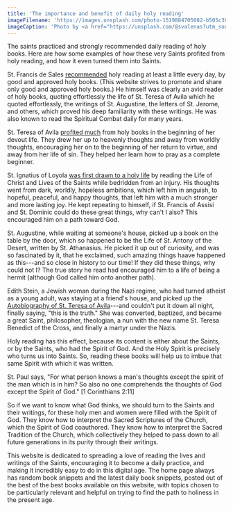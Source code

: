 ```yaml
---
title: 'The importance and benefit of daily holy reading'
imageFilename: 'https://images.unsplash.com/photo-1519884705082-b505c3001e63?ixid=MnwxMjA3fDB8MHxwaG90by1wYWdlfHx8fGVufDB8fHx8&ixlib=rb-1.2.1&auto=format&fit=crop&w=1170&q=80'
imageCaption: 'Photo by <a href="https://unsplash.com/@svalenas?utm_source=unsplash&utm_medium=referral&utm_content=creditCopyText">Sergiu Vălenaș</a> on <a href="https://unsplash.com/?utm_source=unsplash&utm_medium=referral&utm_content=creditCopyText">Unsplash</a>'
---
```


The saints practiced and strongly recommended daily reading of holy books. Here are how some examples of how these very Saints profited from holy reading, and how it even turned them into Saints.

St. Francis de Sales [recommended](/snippets/2021-06-26-how-we-should-do-holy-reading.html) holy reading at least a little every day, by good and approved holy books. (This website strives to promote and share only good and approved holy books.) He himself was clearly an avid reader of holy books, quoting effortlessly the life of St. Teresa of Avila which he quoted effortlessly, the writings of St. Augustine, the letters of St. Jerome, and others, which proved his deep familiarity with these writings. He was also known to read the Spiritual Combat daily for many years.

St. Teresa of Avila [profited much](/snippets/2021-11-02-st-teresa-of-avilas-experience-as-a-beginner-in-mental-prayer-and-how-good-books-helped-her-through-it.html) from holy books in the beginning of her devout life. They drew her up to heavenly thoughts and away from worldly thoughts, encouraging her on to the beginning of her return to virtue, and away from her life of sin. They helped her learn how to pray as a complete beginner.

St. Ignatius of Loyola [was first drawn to a holy life](/snippets/2021-11-03-st-ignatius-of-loyola-begins-to-read-holy-books-which-for-the-first-time-gives-him-true-peace.html) by reading the Life of Christ and Lives of the Saints while bedridden from an injury. His thoughts went from dark, worldly, hopeless ambitions, which left him in anguish, to hopeful, peaceful, and happy thoughts, that left him with a much stronger and more lasting joy. He kept repeating to himself, if St. Francis of Assisi and St. Dominic could do these great things, why can't I also? This encouraged him on a path toward God.

St. Augustine, while waiting at someone's house, picked up a book on the table by the door, which so happened to be the Life of St. Antony of the Desert, written by St. Athanasius. He picked it up out of curiosity, and was so fascinated by it, that he exclaimed, such amazing things haave happened as this---and so close in history to our time! If they did these things, why could not I? The true story he read had encouraged him to a life of being a hermit (although God called him onto another path).

Edith Stein, a Jewish woman during the Nazi regime, who had turned atheist as a young adult, was staying at a friend's house, and picked up the [Autobiography of St. Teresa of Avila](/books/life-of-st-teresa-of-avila.html)---and couldn't put it down all night, finally saying, "this is the truth." She was converted, baptized, and became a great Saint, philosopher, theologian, a nun with the new name St. Teresa Benedict of the Cross, and finally a martyr under the Nazis.

Holy reading has this effect, because its content is either about the Saints, or by the Saints, who had the Spirit of God. And the Holy Spirit is precisely who turns us into Saints. So, reading these books will help us to imbue that same Spirit with which it was written.

St. Paul says, "For what person knows a man's thoughts except the spirit of the man which is in him? So also no one comprehends the thoughts of God except the Spirit of God." [1 Corinthians 2:11]

So if we want to know what God thinks, we should turn to the Saints and their writings, for these holy men and women were filled with the Spirit of God. They know how to interpret the Sacred Scriptures of the Church, which the Spirit of God coauthored. They know how to interpret the Sacred Tradition of the Church, which collectively they helped to pass down to all future generations in its purity through their writings.

This website is dedicated to spreading a love of reading the lives and writings of the Saints, encouraging it to become a daily practice, and making it incredibly easy to do in this digital age. The home page always has random book snippets and the latest daily book snippets, posted out of the best of the best books available on this website, with topics chosen to be particularly relevant and helpful on trying to find the path to holiness in the present age.

